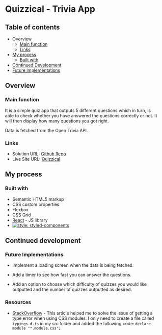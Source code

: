 # Quizzical - Trivia App

## Table of contents

- [Overview](#overview)
  - [Main function](#main-function)
  - [Links](#links)
- [My process](#my-process)
  - [Built with](#built-with)
- [Continued Development](#continued-development) 
 - [Future Implementations](#future-implementations)

## Overview

### Main function

It is a simple quiz app that outputs 5 different questions which in turn, is able to check whether you have answered the questions correctly or not. It will then display how many questions you got right.

Data is fetched from the Open Trivia API.

### Links

- Solution URL: [Github Repo](https://github.com/kebin20/quizzical)
- Live Site URL: [Quizzical](https://superlative-bubblegum-3c9442.netlify.app/)

## My process

### Built with

- Semantic HTML5 markup
- CSS custom properties
- Flexbox
- CSS Grid
- [React](https://reactjs.org/) - JS library
- [![style: styled-components](https://img.shields.io/badge/style-%F0%9F%92%85%20styled--components-orange.svg?colorB=daa357&colorA=db748e)](https://github.com/styled-components/styled-components)

## Continued development

### Future Implementations

- Implement a loading screen when the data is being fetched.

- Add a timer to see how fast you can answer the questions.

- Add an option to choose which difficulty of quizzes you would like outputted and the number of quizzes outputted as desired.

### Resources

- [StackOverflow](https://stackoverflow.com/questions/40382842/cant-import-css-scss-modules-typescript-says-cannot-find-module) - This article helped me to solve the issue of getting a type error when using CSS modules. 
I only need to create a file called `typings.d.ts` in my src folder and added the following code: `declare module "*.module.css";`